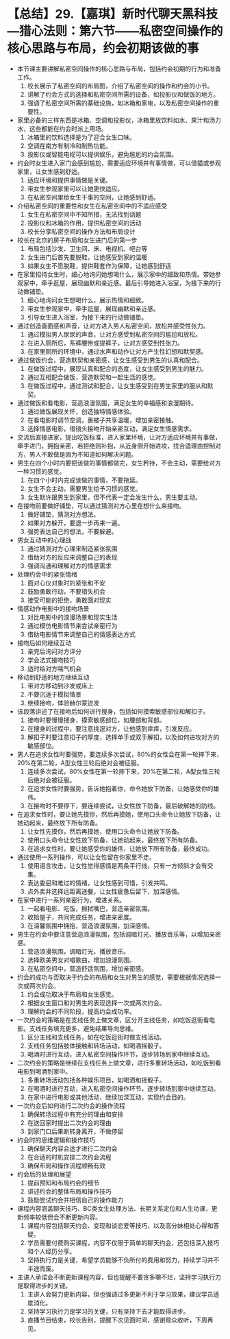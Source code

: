 # 【总结】29.【嘉琪】新时代聊天黑科技—猎心法则：第六节——私密空间操作的核心思路与布局，约会初期该做的事

-   本节课主要讲解私密空间操作的核心思路与布局，包括约会初期的行为和准备工作。
    1.  校长展示了私密空间的布局图，介绍了私密空间的操作和约会的小节。
    2.  讲解了约会方式的选择和私密空间所需的设备，如投影仪和做饭的地方。
    3.  强调了私密空间所需的基础设施，如冰箱和家电，以及私密空间操作的重要性。
-   家里必备的三样东西是冰箱、空调和投影仪，冰箱里放饮料如水、果汁和汤力水，这些都能在约会时派上用场。
    1.  冰箱里的饮料选择是为了迎合女生口味。
    2.  空调在南方有制冷和制热功能。
    3.  投影仪或智能电视可以提供娱乐，避免尴尬的约会氛围。
-   约会时女生进入家门会感到尴尬，需要适应环境并有事情做，可以借猫或参观家里，让女生感到舒适。
    1.  适应环境和提供事情做是关键。
    2.  带女生参观家里可以让她更快适应。
    3.  在私密空间里给女生干事的空间，让她感到舒适。
-   介绍私密空间的重要性和女生在私密空间中的不适应感受
    1.  女生在私密空间中不知所措，无法找到话题
    2.  投影仪和冰箱的作用，提供私密空间的活动
    3.  校长分享私密空间的操作方法和布局设计
-   校长在北京的房子布局和女生进门后的第一步
    1.  布局包括沙发、卫生间、床、电视机、吧台等
    2.  女生进门后首先要脱鞋，让她感受到家的温暖
    3.  如果女生不愿脱鞋，提供鞋套作为保障，让她感到舒适
-   在家里招待女生时，细心地询问她想喝什么，展示家中的细致和热情。带她参观家中，牵手逛屋，展现幽默和亲近感。最后引导她进入浴室，为接下来的行动做铺垫。
    1.  细心地询问女生想喝什么，展示热情和细致。
    2.  带女生参观家中，牵手逛屋，展现幽默和亲近感。
    3.  引导女生进入浴室，为接下来的行动做铺垫。
-   通过创造画面感和声音，让对方进入男人私密空间，放松并感受性张力。
    1.  通过模拟男人尿尿的声音，让对方感受到私密空间的尴尬和放松。
    2.  在进入厕所后，系裤腰带或提裤子，让对方感受到性张力。
    3.  在家里厕所的环境中，通过水声和动作让对方产生性幻想和默契感。
-   通过做饭约会，营造默契和亲密感，让女生感受到男生的认真和配合。
    1.  在做饭过程中，展现认真和配合的态度，让女生感受到男生的魅力。
    2.  通过互相配合做饭，营造默契和一起生活的感觉。
    3.  在做饭过程中，通过测试和配合，让女生感受到在男生家里的服从和默契。
-   通过做饭和看电影，营造浪漫氛围，满足女生的幸福感和浪漫期待。
    1.  通过做饭展现关怀，创造独特情感体验。
    2.  在看电影时调节空调，裹被子共享温暖，增加亲密接触。
    3.  选择情感电影，借镜头接吻开始亲密互动，满足女生情感需求。
-   交流后直接进家，提出吃饭标准，进入家里环境，让对方适应环境并有事做，牵手进门，拥抱亲密，若拒绝则补抱，从近身侧开始进攻，找合适理由控制对方，男人不敢做是因为不知道如何解决问题。
-   男生在四个小时内要把该做的事情都做完，女生矜持，不会主动，需要给对方一种习惯的感觉。
    1.  在四个小时内完成该做的事情，不要拖延。
    2.  女生不会主动，需要男生给予习惯的感觉。
    3.  女生默许跟男生到家里，但不代表一定会发生什么，男生要主动。
-   在接吻前要做好铺垫，可以通过猜测对方心里在想什么来接吻。
    1.  做好铺垫，猜测对方想法。
    2.  如果对方躲开，要退一步再来一遍。
    3.  强势表达自己的想法，不要躲避。
-   男女互动中的心理战
    1.  通过猜测对方心理来制造紧张氛围
    2.  借助对方的反应来调整自己的表现
    3.  强调沟通和理解对方的情感需求
-   处理约会中的紧张情绪
    1.  面对心仪对象时的紧张和不安
    2.  鼓励勇敢行动，不要错失机会
    3.  接受可能的拒绝，勇敢面对现实
-   情感动作电影中的接吻场景
    1.  对比电影中的浪漫场景和现实生活
    2.  通过模仿电影情节来尝试亲密行为
    3.  借助电影情节来调整自己的情感表达方式
-   接吻后如何继续互动
    1.  亲完后询问对方评分
    2.  学会法式接吻技巧
    3.  适时给对方喘气机会
-   移动到舒适的地方继续互动
    1.  带对方移动到沙发或床上
    2.  不要沉迷于模拟情景
    3.  继续接吻，体验赫尔蒙迸发
-   该段落讲述了在接吻后如何进行搜身，包括如何摸索敏感部位和解扣子。
    1.  接吻时要慢慢搜身，摸索敏感部位，如腰部和背部。
    2.  在搜身的过程中，要注意挑逗对方，让他感到痒痒，引发反应。
    3.  解扣子时要注意扣子的厚度，选择单手或双手解扣，以及如何进攻对方的敏感部位。
-   男人在追求女性时要强势，要连续多次尝试，80%的女性会在第一轮摔下来，20%在第二轮，A型女性三轮后绝对会被征服。
    1.  连续多次尝试，80%女性在第一轮摔下来，20%在第二轮，A型女性三轮后绝对会被征服。
    2.  在追求女性时要强势，告诉她抱着你，命令她放下防备，让她感受你的雄伟。
    3.  在接吻时不要停下，要连续尝试，让女性放下防备，最后破解她的防线。
-   在追求女性时，要让她先摸你，然后再摸她，使用口头命令让她放下防备，让她动起来，最终放下所有防备。
    1.  让女性先摸你，然后再摸她，使用口头命令让她放下防备。
    2.  使用口头命令让女性放下防备，让她动起来，最终放下所有防备。
    3.  在追求女性时，要让她感受你的雄伟，让她放下所有防备，最终成功。
-   通过使用一系列操作，可以让女性留在你家里不走。
    1.  使用语言攻击，让女性觉得感情是两条平行线，只有一方倾斜才会有交集。
    2.  表达委屈和难过的情绪，让女性感到可惜，引发共鸣。
    3.  点外卖并选择远距离送餐，让女性疲惫后留下，加深感情。
-   在家中进行一系列亲密行为，增进关系。
    1.  一起看电影、吃饭，擦拭嘴巴，营造亲密氛围。
    2.  收拾屋子，共同完成任务，增进亲密度。
    3.  在温馨氛围中拥抱，营造浪漫氛围，加深感情。
-   男生在约会中要注意营造浪漫氛围，包括调暗灯光、播放音乐等，以增加亲密感。
    1.  营造浪漫氛围，调暗灯光，播放音乐。
    2.  选择欧美男女对唱歌曲，增加浪漫氛围。
    3.  在私密空间中，营造舒适氛围，增加亲密感。
-   约会的成功与否取决于约会的布局和女生对男生的感觉，需要根据情况选择一次或两次约会。
    1.  约会成功取决于布局和女生感觉。
    2.  根据女生窗口和对男生的表现选择一次或两次约会。
    3.  理解约会的不同阶段，提高约会成功率。
-   一次约会的策略是在支线任务上做文章，区分开主线任务，如吃饭逛街看电影。支线任务填充更多，避免结果导向思维。
    1.  区分主线和支线任务，如在吃饭逛街时做支线活动。
    2.  支线任务包括肢体接触和转场活动，如喝酒摇骰子。
    3.  喝酒时进行互动，进入私密空间操作环节，逐步转场到家中继续互动。
-   二次约会的策略是继续在支线任务上做文章，进行多重转场活动，如吃饭到看电影到喝酒到家中。
    1.  多重转场活动包括各种娱乐项目，如喝酒和摇骰子。
    2.  在喝酒时进行互动，进入私密空间操作环节，逐步转场到家中继续互动。
    3.  在家中进行电影或其他活动，继续加深互动，实现约会目的。
-   一次约会后如何进行二次约会的操作流程
    1.  确保转场过程中有充分的理由和安排
    2.  在送回家时提出二次约会的理由
    3.  到家门口后果断转身离开，不做停留
-   约会时的思维逻辑和操作技巧
    1.  确保聊天内容合适才进行二次约会
    2.  在合适的时机安排二次约会流程
    3.  确保布局和操作流程顺畅有效
-   约会后的处理和展望
    1.  提前预知和布局约会的细节
    2.  讲述约会的整体布局和操作技巧
    3.  鼓励尝试约会并相信自己的操作能力
-   课程内容涵盖聊天技巧、BC类女生处理方法、长期关系定位和人生功课，更新频率较低但会不断更新内容。
    1.  课程内容包括聊天约会、变现和谈恋爱等技巧，以及高分妹相处心得和答疑。
    2.  学员需要付费购买课程，内容不仅限于简单的聊天约会，还包括深入技巧和个人经历分享。
    3.  坚持执行力是关键，希望学员能够不负所付的费用和努力，持续学习并不半途而废。
-   主讲人承诺会不断更新课程内容，但也提醒不要贪多嚼不烂，坚持学习执行力是取得进步的关键。
    1.  主讲人会努力更新内容，但也强调过多更新不利于学习效果，建议学员适度消化。
    2.  坚持学习执行力是学习的关键，只有坚持下去才能取得进步。
    3.  直播节目结束，校长告别，提醒下次见面时间，感谢观众收听，下周再见。